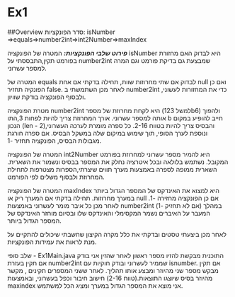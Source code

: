 # Ex1
##Overview
סדר הפונקציות:
isNumber =>equals=>number2int=>int2Number=>maxIndex

_**פירוט שלבי הפונקציות:**_
המטרה של הפונקציה isNumber היא לבדוק האם מחזורת בפורמט תקין,התבססתי על number2int
שמבצעת גם בדיקת פורמט וגם המרה למספר עשרוני.

המטרה של equals לבדוק אם שתי מחרוזות שוות, תחילה בדקתי אם אחת null ואם כן הפונקיה 
תחזיר false.
לאחר מכן השתמשתי ב number2int כדי את המחזורות לעשוני, ולבסוף הפונקציה בודקת שוויון.

מטרת הפונקציה number2int היא לקחת מחרוזת של מספר (למשל 123b6) ולהפוך אותה למספר עשרוני.
אורך המחרוזת צריך להיות לפחות 3,התו b חייב להופיע במקום הנכון (len - 2),והבסיס צריך להיות בטווח 2-16.
כל ספרה מומרת לערכה העשרוני ונוספת לערך הסופי, תוך שימוש במיקום שלה במשקל הבסיס.
אם ספרה חורגת מגבולות הבסיס, הפונקציה תחזיר -1.

המטרה של הפונקציה int2Number היא להמיר מספר עשרוני למחרוזת בפורמט המקובל.
נשתמש בלולאה ובכל איטרציה נחלק את המספר בבסיס ונשמור את השארית.
השארית ממופה לספרה באמצעות מערך תווים שיצרתי,הספרות מצטרפות לתחילת המחרוזת ולבסוף משלים לפי הפורמט.

המטרה של הפונקציה maxIndex היא למצוא את האינדקס של המספר הגדול ביותר במערך מחרוזות.
תחילה בדקתי אם המערך ריק או null אם כן הפונקציה מחזירה -1.
לאחר מכן כל איבר מומר לעשרוני באמצעות number2int (אם לא תחזיק -1)
במהלך המעבר על האיברים נשמר המקסימלי והאינדקס שלו ובסיום מוחזר האינדקס של המספר הגדול ביותר.

לאחר מכן ביצעתי טסטים ובדקתי את כלל מקרה הקיצון שחשבתי שיכולים להתקיים על מנת לראות את עמידות הפונקציות.

שלב סופי - Ex1Main.java
התוכנית מבקשת להזיו מספר ראשון לאחר שהזין אני בודק אם תקין בעזרת number2int שממיר לעשרוני ובודק חוקיות עם isnumber.
אם תקין מבקש מספר שני מהיוזר ומבצע אותו תהליך.
לאחר ששני המספרים תקינים , מקשר מהיוזר בסיס שיוצגו התוצאות.(טווח 2-16)
חישוב חיבור וכפל בעשרוני, ובאמצעות maxindex אני מוצא את המספר הגדול במערך ומציג הכל למשתמש.
